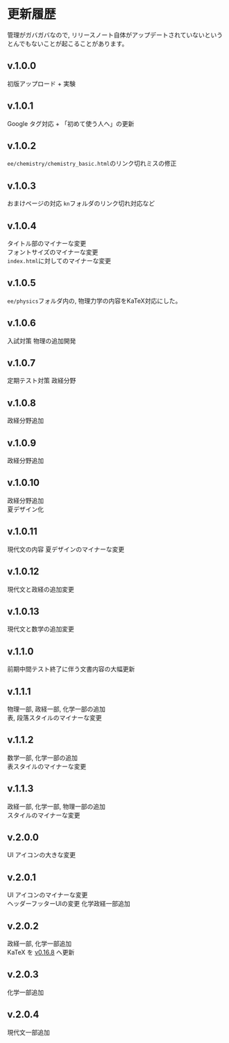 # 更新履歴

管理がガバガバなので, リリースノート自体がアップデートされていないというとんでもないことが起こることがあります。

## v.1.0.0
初版アップロード + 実験

## v.1.0.1
Google タグ対応 + 「初めて使う人へ」の更新

## v.1.0.2
`ee/chemistry/chemistry_basic.html`のリンク切れミスの修正

## v.1.0.3
おまけページの対応 `kn`フォルダのリンク切れ対応など

## v.1.0.4
タイトル部のマイナーな変更  
フォントサイズのマイナーな変更  
`index.html`に対してのマイナーな変更

## v.1.0.5
`ee/physics`フォルダ内の, 物理力学の内容をKaTeX対応にした。

## v.1.0.6
入試対策 物理の追加開発

## v.1.0.7
定期テスト対策 政経分野

## v.1.0.8
政経分野追加

## v.1.0.9
政経分野追加

## v.1.0.10
政経分野追加  
夏デザイン化

## v.1.0.11
現代文の内容
夏デザインのマイナーな変更

## v.1.0.12
現代文と政経の追加変更

## v.1.0.13
現代文と数学の追加変更

## v.1.1.0
前期中間テスト終了に伴う文書内容の大幅更新

## v.1.1.1
物理一部, 政経一部, 化学一部の追加  
表, 段落スタイルのマイナーな変更

## v.1.1.2
数学一部, 化学一部の追加  
表スタイルのマイナーな変更

## v.1.1.3
政経一部, 化学一部, 物理一部の追加  
スタイルのマイナーな変更

## v.2.0.0
UI アイコンの大きな変更

## v.2.0.1
UI アイコンのマイナーな変更  
ヘッダーフッターUIの変更
化学政経一部追加

## v.2.0.2
政経一部, 化学一部追加  
KaTeX を [v0.16.8](https://github.com/KaTeX/KaTeX/releases/tag/v0.16.8) へ更新

## v.2.0.3
化学一部追加

## v.2.0.4
現代文一部追加